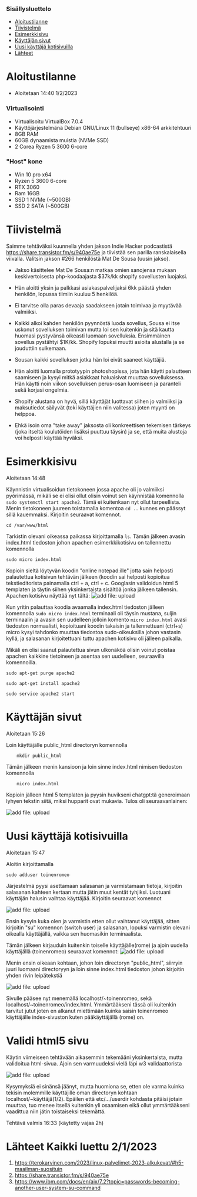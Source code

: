 ### Sisällysluettelo

- [Aloitustilanne](#Aloitustilanne)
- [Tiivistelmä](#Tiivistelmä)
- [Esimerkkisivu](#esimerkkisivu)
- [Käyttäjän sivut](#käyttäjän-sivut)
- [Uusi käyttäjä kotisivuilla](#Uusi-käyttäjä-kotisivuilla)
- [Lähteet](#lähteet)



# Aloitustilanne

- Aloitetaan 14:40 1/2/2023

### Virtualisointi
- Virtualisoitu VirtualBox 7.0.4
- Käyttöjärjestelmänä Debian GNU/Linux 11 (bullseye) x86-64 arkkitehtuuri 
- 8GB RAM
- 60GB dynaamista muistia (NVMe SSD)
- 2 Corea Ryzen 5 3600 6-core

### "Host" kone
- Win 10 pro x64
- Ryzen 5 3600 6-core
- RTX 3060
- Ram 16GB
- SSD 1 NVMe (~500GB)
- SSD 2 SATA (~500GB)


# Tiivistelmä
Saimme tehtäväksi kuunnella yhden jakson Indie Hacker podcastistä https://share.transistor.fm/s/940ae75e ja tiivistää sen parilla ranskalaisella viivalla. Valitsin jakson #266 henkilöstä Mat De Sousa (uusin jakso).

- Jakso käsittelee Mat De Sousa:n matkaa omien sanojensa mukaan keskivertoisesta php-koodaajasta $37k/kk shopify sovellusten luojaksi.
- Hän aloitti yksin ja palkkasi asiakaspalvelijaksi 6kk päästä yhden henkilön, lopussa tiimiin kuuluu 5 henkilöä.
- Ei tarvitse olla paras devaaja saadakseen jotain toimivaa ja myytävää valmiiksi.
- Kaikki alkoi kahden henkilön pyynnöstä luoda sovellus, Sousa ei itse uskonut sovelluksen toimivan mutta loi sen kuitenkin ja sitä kautta huomasi pystyvänsä oikeasti luomaan sovelluksia. Ensimmäinen sovellus pystähtyi $1K/kk. Shopify lopuksi muutti asioita alustalla ja se jouduttiin sulkemaan.
-  Sousan kaikki sovelluksen jotka hän loi eivät saaneet käyttäjiä.
-  Hän aloitti luomalla prototyypin photoshopissa, jota hän käytti palautteen saamiseen ja kysyi mitkä asiakkaat haluaisivat muuttaa sovelluksessa. Hän käytti noin viikon sovelluksen perus-osan luomiseen ja paranteli sekä korjasi ongelmia.
-  Shopify alustana on hyvä, sillä käyttäjät luottavat siihen jo valmiiksi ja maksutiedot säilyvät (toki käyttäjien niin valitessa) joten myynti on helppoa.

- Ehkä isoin oma "take away" jaksosta oli konkreettisen tekemisen tärkeys (joka itseltä koulutöiden lisäksi puuttuu täysin) ja se, että muita alustoja voi helposti käyttää hyväksi.


# Esimerkkisivu

Aloitetaan 14:48

Käynnistin virtualisoidun tietokoneen jossa apache oli jo valmiiksi pyörimässä, mikäli se ei olisi ollut olisin voinut sen käynnistää komennolla ```sudo systemctl start apache2```. Tämä ei kuitenkaan nyt ollut tarpeellista. Menin tietokoneen juureen toistamalla komentoa ```cd ..``` kunnes en päässyt sillä kauemmaksi. Kirjoitin seuraavat komennot.

    cd /var/www/html
    
Tarkistin olevani oikeassa paikassa kirjoittamalla ```ls```. Tämän jälkeen avasin index.html tiedoston johon apachen esimerkkikotisivu on tallennettu komennolla 

    sudo micro index.html 
    
Kopioin sieltä löytyvän koodin "online notepad:ille" jotta sain helposti palautettua kotisivun tehtävän jälkeen (koodin sai helposti kopioitua tekstieditorista painamalla ctrl + a, ctrl + c. Googlasin validoidun html 5 templaten ja täytin siihen yksinkertaista sisältöä jonka jälkeen tallensin. Apachen kotisivu näyttää nyt tältä:
![add file: upload](V3Kuvat1/v3t1k1.jpg)

Kun yritin palauttaa koodia avaamalla index.html tiedoston jälleen komennolla ```sudo micro index.html``` terminaali oli täysin mustana, suljin terminaalin ja avasin sen uudelleen jolloin komento ```micro index.html``` avasi tiedoston normaalisti, kopioituani koodin takaisin ja tallennettuani (ctrl+s) micro kysyi tahdonko muuttaa tiedostoa sudo-oikeuksilla johon vastasin kyllä, ja salasanan kirjoitettuani tuttu apachen kotisivu oli jälleen paikalla.
        
Mikäli en olisi saanut palautettua sivun ulkonäköä olisin voinut poistaa apachen kaikkine tietoineen ja asentaa sen uudelleen, seuraavilla komennoilla.

    sudo apt-get purge apache2

    sudo apt-get install apache2

    sudo service apache2 start



# Käyttäjän sivut

Aloitetaan 15:26

Loin käyttäjälle public_html directoryn komennolla

        mkdir public_html

Tämän jälkeen menin kansioon ja loin sinne index.html nimisen tiedoston komennolla

        micro index.html
        
Kopioin jälleen html 5 templaten ja pyysin huvikseni chatgpt:tä generoimaan lyhyen tekstin siitä, miksi hupparit ovat mukavia. Tulos oli seuraavanlainen:

![add file: upload](V3Kuvat1/v3t1k2.jpg)


# Uusi käyttäjä kotisivuilla

Aloitetaan 15:47

Aloitin kirjoittamalla

    sudo adduser toinenromeo
    
Järjestelmä pyysi asettamaan salasanan ja varmistamaan tietoja, kirjoitin salasanan kahteen kertaan mutta jätin muut kentät tyhjiksi. Luotuani käyttäjän halusin vaihtaa käyttäjää. Kirjoitin seuraavat komennot

![add file: upload](V3Kuvat1/v3t1k3.jpg)

Ensin kysyin kuka olen ja varmistin etten ollut vaihtanut käyttäjää, sitten kirjoitin "su" komennon (switch user) ja salasanan, lopuksi varmistin olevani oikealla käyttäjällä, vaikka sen huomasikin terminaalista.

Tämän jälkeen kirjauduin kuitenkin toiselle käyttäjälle(rome) ja ajoin uudella käyttäjällä (toinenromeo) seuraavat komennot:
![add file: upload](V3Kuvat1/v3t1k4.jpg)

Menin ensin oikeaan kohtaan, johon loin directoryn "public_html", siirryin juuri luomaani directoryyn ja loin sinne index.html tiedoston johon kirjoitin yhden rivin leipätekstiä 

![add file: upload](V3Kuvat1/v3t1k5.jpg)

Sivulle pääsee nyt menemällä localhost/~toinenromeo, sekä localhost/~toinenromeo/index.html. Ymmärtääkseni tässä oli kuitenkin tarvitut jutut joten en alkanut miettimään kuinka saisin toinenromeo käyttäjälle index-sivuston kuten pääkäyttäjällä (rome) on.

# Validi html5 sivu

Käytin viimeiseen tehtävään aikasemmin tekemääni yksinkertaista, mutta validoitua html-sivua. Ajoin sen varmuudeksi vielä läpi w3 validaattorista

![add file: upload](V3Kuvat1/v3t1k6.jpg)



Kysymyksiä ei sinänsä jäänyt, mutta huomiona se, etten ole varma kuinka tekisin molemmille käyttäjille oman directoryn kohtaan localhost/~käyttäjä(1/2). Epäilen että etc/.../userdir kohdasta pitäisi jotain muuttaa, tuo menee itsellä kuitenkin yli osaamisen eikä ollut ymmärtääkseni vaadittua niin jätin toistaiseksi tekemättä.

Tehtävä valmis 16:33 (käytetty vajaa 2h)


# Lähteet Kaikki luettu 2/1/2023
1) https://terokarvinen.com/2023/linux-palvelimet-2023-alkukevat/#h5-maailman-suosituin
2) https://share.transistor.fm/s/940ae75e
3) https://www.ibm.com/docs/en/aix/7.2?topic=passwords-becoming-another-user-system-su-command


